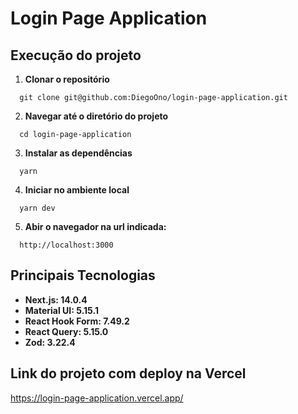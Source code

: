 # Login Page Application

## Execução do projeto
1) **Clonar o repositório**
```
  git clone git@github.com:DiegoOno/login-page-application.git
```

2) **Navegar até o diretório do projeto**
```
  cd login-page-application
```

3) **Instalar as dependências**
```
  yarn
```

4) **Iniciar no ambiente local**
```
  yarn dev
```

5) **Abir o navegador na url indicada:**
```
  http://localhost:3000
```

## Principais Tecnologias
- **Next.js: 14.0.4**
- **Material UI: 5.15.1**
- **React Hook Form: 7.49.2**
- **React Query: 5.15.0**
- **Zod: 3.22.4**

## Link do projeto com deploy na Vercel
https://login-page-application.vercel.app/